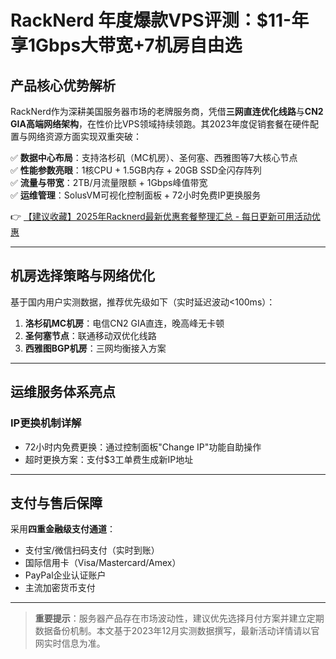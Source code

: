 # RackNerd 年度爆款VPS评测：$11-年享1Gbps大带宽+7机房自由选

## 产品核心优势解析
RackNerd作为深耕美国服务器市场的老牌服务商，凭借**三网直连优化线路**与**CN2 GIA高端网络架构**，在性价比VPS领域持续领跑。其2023年度促销套餐在硬件配置与网络资源方面实现双重突破：

✅ **数据中心布局**：支持洛杉矶（MC机房）、圣何塞、西雅图等7大核心节点  
✅ **性能参数亮眼**：1核CPU + 1.5GB内存 + 20GB SSD全闪存阵列  
✅ **流量与带宽**：2TB/月流量限额 + 1Gbps峰值带宽  
✅ **运维管理**：SolusVM可视化控制面板 + 72小时免费IP更换服务

👉 [【建议收藏】2025年Racknerd最新优惠套餐整理汇总 - 每日更新可用活动优惠](https://bit.ly/Rack_Nerd)

---

## 机房选择策略与网络优化
基于国内用户实测数据，推荐优先级如下（实时延迟波动<100ms）：
1. **洛杉矶MC机房**：电信CN2 GIA直连，晚高峰无卡顿
2. **圣何塞节点**：联通移动双优化线路
3. **西雅图BGP机房**：三网均衡接入方案

---

## 运维服务体系亮点
### IP更换机制详解
- 72小时内免费更换：通过控制面板"Change IP"功能自助操作
- 超时更换方案：支付$3工单费生成新IP地址

---

## 支付与售后保障
采用**四重金融级支付通道**：
- 支付宝/微信扫码支付（实时到账）
- 国际信用卡（Visa/Mastercard/Amex）
- PayPal企业认证账户
- 主流加密货币支付

---

> **重要提示**：服务器产品存在市场波动性，建议优先选择月付方案并建立定期数据备份机制。本文基于2023年12月实测数据撰写，最新活动详情请以官网实时信息为准。